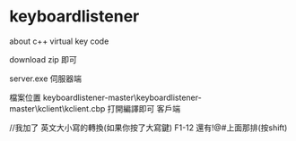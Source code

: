 # keyboardlistener
about c++ virtual key code 


download zip 即可

server.exe 伺服器端

檔案位置 keyboardlistener-master\keyboardlistener-master\kclient\kclient.cbp 打開編譯即可 客戶端

//我加了 英文大小寫的轉換(如果你按了大寫鍵)  F1-12 還有!@#上面那排(按shift)
